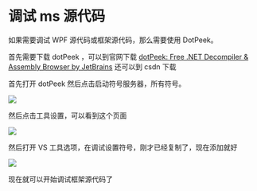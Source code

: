 # 调试 ms 源代码

如果需要调试 WPF 源代码或框架源代码，那么需要使用 DotPeek。

<!--more-->
<!-- csdn -->

首先需要下载 dotPeek ，可以到官网下载 [dotPeek: Free .NET Decompiler & Assembly Browser by JetBrains](https://www.jetbrains.com/decompiler/) 还可以到 csdn 下载

首先打开 dotPeek 然后点击启动符号服务器，所有符号。

![](http://7xqpl8.com1.z0.glb.clouddn.com/34fdad35-5dfe-a75b-2b4b-8c5e313038e2%2F201798184736.jpg)

然后点击工具设置，可以看到这个页面

![](http://7xqpl8.com1.z0.glb.clouddn.com/34fdad35-5dfe-a75b-2b4b-8c5e313038e2%2F201798185154.jpg)

然后打开 VS 工具选项，在调试设置符号，刚才已经复制了，现在添加就好

![](http://7xqpl8.com1.z0.glb.clouddn.com/34fdad35-5dfe-a75b-2b4b-8c5e313038e2%2F20179819559.jpg)

现在就可以开始调试框架源代码了

